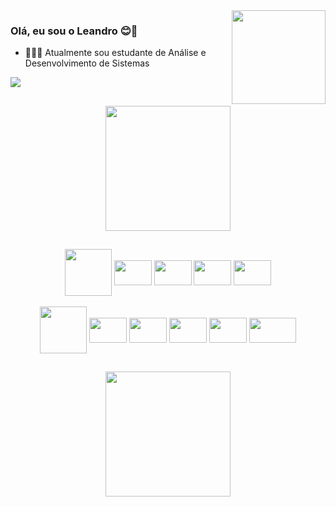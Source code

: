 <img align="right" width="150" src="https://c.tenor.com/Jxbk24m0vV4AAAAM/vibe-rabbit.gif" />

### Olá, eu sou o Leandro 😊👋
- 👨🏽‍🎓 Atualmente sou estudante de Análise e Desenvolvimento de Sistemas

<div>
<a target="_blank" href="https://www.linkedin.com/in/leandro-coelho-2942a9220"><img src="https://img.shields.io/badge/LinkedIn-0077B5?style=for-the-badge&logo=linkedin&logoColor=white"></a>
</div>


##
<div align="center"> 
<img height="200em" src="https://github-readme-stats.vercel.app/api/top-langs/?username=lean-dro&show_icons=true&theme=dark&locale=pt-br&layout=compact"/>
</div>

##
<div align="center">    
<a href="https://www.credly.com/badges/035f7333-5c05-4b4e-a2ee-b4c0e8aa484f/public_url"><img align="center" width="75"  src="https://images.credly.com/size/110x110/images/4136ced8-75d5-4afb-8677-40b6236e2672/azure-ai-fundamentals-600x600.png" /></a>


<img align="center" width="60" height="40" src="https://cdn.jsdelivr.net/gh/devicons/devicon/icons/html5/html5-plain-wordmark.svg" />
<img align="center" width="60" height="40" src="https://cdn.jsdelivr.net/gh/devicons/devicon/icons/css3/css3-plain-wordmark.svg" />
<img align="center" width="60" height="40" src="https://cdn.jsdelivr.net/gh/devicons/devicon/icons/bootstrap/bootstrap-original.svg" />          
<img align="center" width="60" height="40" src="https://cdn.jsdelivr.net/gh/devicons/devicon/icons/react/react-original.svg" />
<br>
<br>
<img align="center" width="75" src="https://cdn.jsdelivr.net/gh/devicons/devicon/icons/nodejs/nodejs-original-wordmark.svg" />          
<img align="center" width="60" height="40" src="https://cdn.jsdelivr.net/gh/devicons/devicon/icons/php/php-original.svg" />
<img align="center" width="60" height="40" src="https://cdn.jsdelivr.net/gh/devicons/devicon/icons/javascript/javascript-original.svg" />
<img align="center" width="60" height="40" src="https://cdn.jsdelivr.net/gh/devicons/devicon/icons/java/java-original-wordmark.svg" />

<img align="center" width="60" height="40" src="https://cdn.jsdelivr.net/gh/devicons/devicon/icons/mysql/mysql-original-wordmark.svg" />


<img align="center" width="75" height="40" src="https://cdn.jsdelivr.net/gh/devicons/devicon/icons/microsoftsqlserver/microsoftsqlserver-plain-wordmark.svg" />       
          

</div>


##
<div align="center">
<img height="200em" src="https://github-readme-stats.vercel.app/api?username=lean-dro&show_icons=true&theme=dark&locale=pt-br" />
</div>
